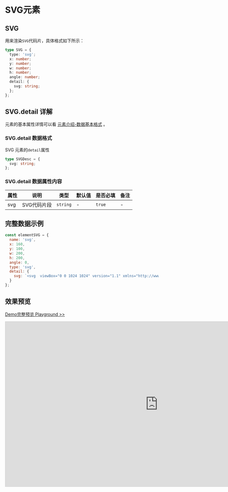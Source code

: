 # SVG元素

## SVG

用来渲染`SVG`代码片，具体格式如下所示：

```ts
type SVG = {
  type: 'svg';
  x: number;
  y: number;
  w: number;
  h: number;
  angle: number;
  detail: {
    svg: string;
  };
};
```

## SVG.detail 详解

元素的基本属性详情可以看 [元素介绍-数据基本格式](./info.md#数据基本格式) 。

### SVG.detail 数据格式

SVG 元素的`detail`属性

```ts
type SVGDesc = {
  svg: string;
};
```

### SVG.detail 数据属性内容

| 属性 | 说明        | 类型     | 默认值 | 是否必填 | 备注 |
| ---- | ----------- | -------- | ------ | -------- | ---- |
| svg  | SVG代码片段 | `string` | -      | `true`   | -    |

## 完整数据示例

```js
const elementSVG = {
  name: 'svg',
  x: 160,
  y: 100,
  w: 200,
  h: 200,
  angle: 0,
  type: 'svg',
  detail: {
    svg: `<svg  viewBox="0 0 1024 1024" version="1.1" xmlns="http://www.w3.org/2000/svg"  width="400" height="400"><path d="M512 1013.76c-277.11488 0-501.76-224.64512-501.76-501.76S234.88512 10.24 512 10.24s501.76 224.64512 501.76 501.76-224.64512 501.76-501.76 501.76z m0-51.02592c248.9344 0 450.73408-201.79968 450.73408-450.73408 0-248.9344-201.79968-450.73408-450.73408-450.73408-248.9344 0-450.73408 201.79968-450.73408 450.73408 0 248.9344 201.79968 450.73408 450.73408 450.73408zM456.9856 637.9008l295.45984-339.94752a26.4192 26.4192 0 0 1 37.59616-2.31936 28.32896 28.32896 0 0 1 3.10784 38.8608l-307.01568 380.38016a30.72 30.72 0 0 1-42.90048 4.84864L235.44832 556.2368a32.128 32.128 0 0 1-5.74976-44.6464 32.1536 32.1536 0 0 1 44.544-6.58944l182.74304 132.90496z" fill="#1890ff"></path></svg>`
  }
};
```

## 效果预览

[Demo完整预览 Playground >>](https://idraw.js.org/playground/?demo=elem-svg)

<iframe class="idraw-playground-preview" 
    src="https://idraw.js.org/playground/?demo=elem-svg&header=false&sider=false&default-editor-split=50" 
    width="1000" height="540" frameborder="no" border="0"
    style="border: 1px solid #cecece; margin: 0px auto;"
  ></iframe>
